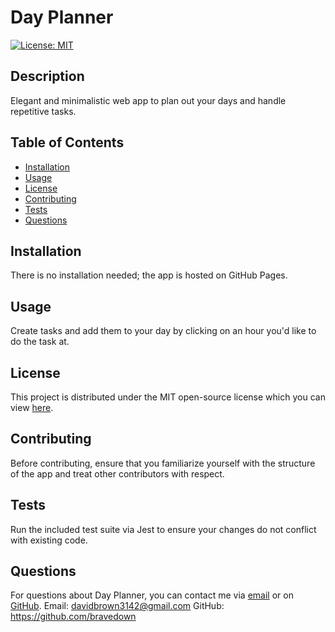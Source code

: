 # Day Planner
[![License: MIT](https://img.shields.io/badge/License-MIT-yellow.svg)](https://opensource.org/licenses/MIT)

## Description
Elegant and minimalistic web app to plan out your days and handle repetitive tasks.

## Table of Contents
- [Installation](#installation)
- [Usage](#usage)
- [License](#license)
- [Contributing](#contributing)
- [Tests](#tests)
- [Questions](#questions)

## Installation
There is no installation needed; the app is hosted on GitHub Pages.

## Usage 
Create tasks and add them to your day by clicking on an hour you'd like to do the task at.

## License
This project is distributed under the MIT open-source license which you can view [here](https://opensource.org/licenses/MIT).

## Contributing
Before contributing, ensure that you familiarize yourself with the structure of the app and treat other contributors with respect.

## Tests
Run the included test suite via Jest to ensure your changes do not conflict with existing code.

## Questions
For questions about Day Planner, you can contact me via [email](mailto:davidbrown3142@gmail.com) or on [GitHub](https://github.com/bravedown).
Email: davidbrown3142@gmail.com
GitHub: https://github.com/bravedown

